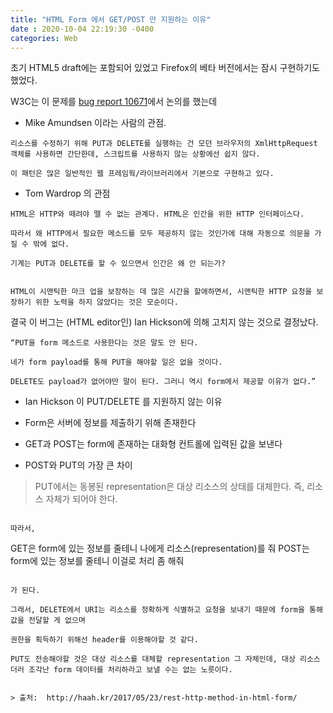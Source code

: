```yaml
---
title: "HTML Form 에서 GET/POST 만 지원하는 이유"
date : 2020-10-04 22:19:30 -0400
categories: Web
---
```


초기 HTML5 draft에는 포함되어 있었고 Firefox의 베타 버전에서는 잠시 구현하기도 했었다.

W3C는 이 문제를 [bug report 10671](https://www.w3.org/Bugs/Public/show_bug.cgi?id=10671)에서 논의를 했는데


- Mike Amundsen 이라는 사람의 관점.
```
리소스를 수정하기 위해 PUT과 DELETE를 실행하는 건 모던 브라우저의 XmlHttpRequest 객체를 사용하면 간단한데, 스크립트를 사용하지 않는 상황에선 쉽지 않다.

이 패턴은 많은 일반적인 웹 프레임웍/라이브러리에서 기본으로 구현하고 있다.
```

- Tom Wardrop 의 관점

```
HTML은 HTTP와 떼려야 뗄 수 없는 관계다. HTML은 인간을 위한 HTTP 인터페이스다.

따라서 왜 HTTP에서 필요한 메소드를 모두 제공하지 않는 것인가에 대해 자동으로 의문을 가질 수 밖에 없다.

기계는 PUT과 DELETE를 할 수 있으면서 인간은 왜 안 되는가?


HTML이 시맨틱한 마크 업을 보장하는 데 많은 시간을 할애하면서, 시맨틱한 HTTP 요청을 보장하기 위한 노력을 하지 않았다는 것은 모순이다.
```

결국 이 버그는 (HTML editor인) Ian Hickson에 의해 고치지 않는 것으로 결정났다.

```
“PUT을 form 메소드로 사용한다는 것은 말도 안 된다. 

네가 form payload를 통해 PUT을 해야할 일은 없을 것이다. 

DELETE도 payload가 없어야만 말이 된다. 그러니 역시 form에서 제공할 이유가 없다.”
```

- Ian Hickson 이 PUT/DELETE 를 지원하지 않는 이유

- Form은 서버에 정보를 제출하기 위해 존재한다

- GET과 POST는 form에 존재하는 대화형 컨트롤에 입력된 값을 보낸다

- POST와 PUT의 가장 큰 차이
> PUT에서는 동봉된 representation은 대상 리소스의 상태를 대체한다. 즉, 리소스 자체가 되어야 한다.
```

따라서,

```
GET은 form에 있는 정보를 줄테니 나에게 리소스(representation)를 줘
POST는 form에 있는 정보를 줄테니 이걸로 처리 좀 해줘
```

가 된다.

그래서, DELETE에서 URI는 리소스를 정확하게 식별하고 요청을 보내기 때문에 form을 통해 값을 전달할 게 없으며

권한을 획득하기 위해선 header를 이용해야할 것 같다.

PUT도 전송해야할 것은 대상 리소스를 대체할 representation 그 자체인데, 대상 리소스더러 조각난 form 데이터를 처리하라고 보낼 수는 없는 노릇이다.


> 출처:  http://haah.kr/2017/05/23/rest-http-method-in-html-form/
